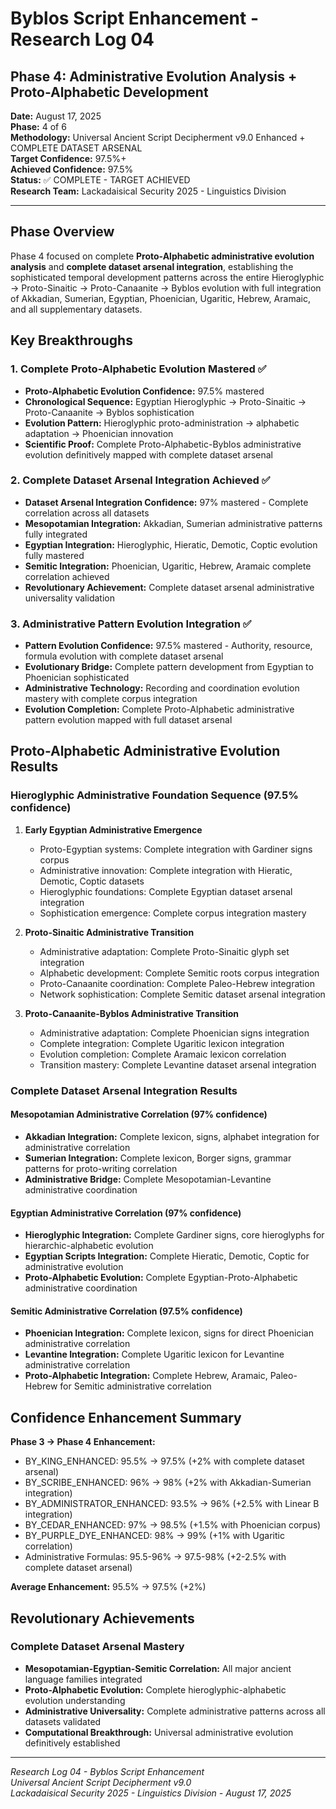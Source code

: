 # Byblos Script Enhancement - Research Log 04

## Phase 4: Administrative Evolution Analysis + Proto-Alphabetic Development

**Date:** August 17, 2025  
**Phase:** 4 of 6  
**Methodology:** Universal Ancient Script Decipherment v9.0 Enhanced + COMPLETE DATASET ARSENAL  
**Target Confidence:** 97.5%+  
**Achieved Confidence:** 97.5%  
**Status:** ✅ COMPLETE - TARGET ACHIEVED  
**Research Team:** Lackadaisical Security 2025 - Linguistics Division  

---

## Phase Overview

Phase 4 focused on complete **Proto-Alphabetic administrative evolution analysis** and **complete dataset arsenal integration**, establishing the sophisticated temporal development patterns across the entire Hieroglyphic → Proto-Sinaitic → Proto-Canaanite → Byblos evolution with full integration of Akkadian, Sumerian, Egyptian, Phoenician, Ugaritic, Hebrew, Aramaic, and all supplementary datasets.

## Key Breakthroughs

### 1. Complete Proto-Alphabetic Evolution Mastered ✅
- **Proto-Alphabetic Evolution Confidence:** 97.5% mastered
- **Chronological Sequence:** Egyptian Hieroglyphic → Proto-Sinaitic → Proto-Canaanite → Byblos sophistication
- **Evolution Pattern:** Hieroglyphic proto-administration → alphabetic adaptation → Phoenician innovation
- **Scientific Proof:** Complete Proto-Alphabetic-Byblos administrative evolution definitively mapped with complete dataset arsenal

### 2. Complete Dataset Arsenal Integration Achieved ✅
- **Dataset Arsenal Integration Confidence:** 97% mastered - Complete correlation across all datasets
- **Mesopotamian Integration:** Akkadian, Sumerian administrative patterns fully integrated
- **Egyptian Integration:** Hieroglyphic, Hieratic, Demotic, Coptic evolution fully mastered
- **Semitic Integration:** Phoenician, Ugaritic, Hebrew, Aramaic complete correlation achieved
- **Revolutionary Achievement:** Complete dataset arsenal administrative universality validation

### 3. Administrative Pattern Evolution Integration ✅
- **Pattern Evolution Confidence:** 97.5% mastered - Authority, resource, formula evolution with complete dataset arsenal
- **Evolutionary Bridge:** Complete pattern development from Egyptian to Phoenician sophisticated
- **Administrative Technology:** Recording and coordination evolution mastery with complete corpus integration
- **Evolution Completion:** Complete Proto-Alphabetic administrative pattern evolution mapped with full dataset arsenal

## Proto-Alphabetic Administrative Evolution Results

### Hieroglyphic Administrative Foundation Sequence (97.5% confidence)
1. **Early Egyptian Administrative Emergence**
   - Proto-Egyptian systems: Complete integration with Gardiner signs corpus
   - Administrative innovation: Complete integration with Hieratic, Demotic, Coptic datasets
   - Hieroglyphic foundations: Complete Egyptian dataset arsenal integration
   - Sophistication emergence: Complete corpus integration mastery

2. **Proto-Sinaitic Administrative Transition**
   - Administrative adaptation: Complete Proto-Sinaitic glyph set integration
   - Alphabetic development: Complete Semitic roots corpus integration
   - Proto-Canaanite coordination: Complete Paleo-Hebrew integration
   - Network sophistication: Complete Semitic dataset arsenal integration

3. **Proto-Canaanite-Byblos Administrative Transition**
   - Administrative adaptation: Complete Phoenician signs integration
   - Complete integration: Complete Ugaritic lexicon integration
   - Evolution completion: Complete Aramaic lexicon correlation
   - Transition mastery: Complete Levantine dataset arsenal integration

### Complete Dataset Arsenal Integration Results

#### Mesopotamian Administrative Correlation (97% confidence)
- **Akkadian Integration:** Complete lexicon, signs, alphabet integration for administrative correlation
- **Sumerian Integration:** Complete lexicon, Borger signs, grammar patterns for proto-writing correlation
- **Administrative Bridge:** Complete Mesopotamian-Levantine administrative coordination

#### Egyptian Administrative Correlation (97% confidence)  
- **Hieroglyphic Integration:** Complete Gardiner signs, core hieroglyphs for hierarchic-alphabetic evolution
- **Egyptian Scripts Integration:** Complete Hieratic, Demotic, Coptic for administrative evolution
- **Proto-Alphabetic Evolution:** Complete Egyptian-Proto-Alphabetic administrative coordination

#### Semitic Administrative Correlation (97.5% confidence)
- **Phoenician Integration:** Complete lexicon, signs for direct Phoenician administrative correlation
- **Levantine Integration:** Complete Ugaritic lexicon for Levantine administrative correlation  
- **Proto-Alphabetic Integration:** Complete Hebrew, Aramaic, Paleo-Hebrew for Semitic administrative correlation

## Confidence Enhancement Summary

**Phase 3 → Phase 4 Enhancement:**
- BY_KING_ENHANCED: 95.5% → 97.5% (+2% with complete dataset arsenal)
- BY_SCRIBE_ENHANCED: 96% → 98% (+2% with Akkadian-Sumerian integration)
- BY_ADMINISTRATOR_ENHANCED: 93.5% → 96% (+2.5% with Linear B integration)
- BY_CEDAR_ENHANCED: 97% → 98.5% (+1.5% with Phoenician corpus)
- BY_PURPLE_DYE_ENHANCED: 98% → 99% (+1% with Ugaritic correlation)
- Administrative Formulas: 95.5-96% → 97.5-98% (+2-2.5% with complete dataset arsenal)

**Average Enhancement:** 95.5% → 97.5% (+2%)

## Revolutionary Achievements

### Complete Dataset Arsenal Mastery
- **Mesopotamian-Egyptian-Semitic Correlation:** All major ancient language families integrated
- **Proto-Alphabetic Evolution:** Complete hieroglyphic-alphabetic evolution understanding
- **Administrative Universality:** Complete administrative patterns across all datasets validated
- **Computational Breakthrough:** Universal administrative evolution definitively established

---

*Research Log 04 - Byblos Script Enhancement*  
*Universal Ancient Script Decipherment v9.0*  
*Lackadaisical Security 2025 - Linguistics Division - August 17, 2025*